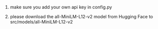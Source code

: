 1. make sure you add your own api key in config.py

2. please download the all-MiniLM-L12-v2 model from Hugging Face to src/models/all-MiniLM-L12-v2